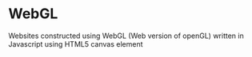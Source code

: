 # WebGL
Websites constructed using WebGL (Web version of openGL) written in Javascript using HTML5 canvas element 
